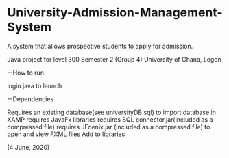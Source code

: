 # University-Admission-Management-System
A system that allows prospective students to apply for admission.

Java project for level 300 Semester 2 (Group 4)
University of Ghana, Legon

--How to run

login.java to launch

--Dependencies

Requires an existing database(see universityDB.sql) to import database in XAMP
requires JavaFx libraries
requires SQL connector.jar(included as a compressed file)
requires JFoenix.jar (included as a compressed file) to open and view FXML files
Add to libraries

(4 June, 2020)